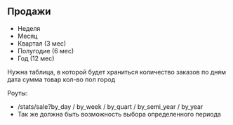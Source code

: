 ## Продажи
- Неделя
- Месяц
- Квартал (3 мес)
- Полугодие (6 мес)
- Год (12 мес)

Нужна таблица, в которой будет храниться количество заказов по дням
дата сумма товар кол-во пол город

Роуты:
- /stats/sale?by_day / by_week / by_quart / by_semi_year / by_year
- Так же должна быть возможность выбора определенного периода


